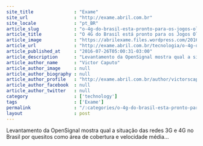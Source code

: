 ```yaml
---
site_title               : "Exame"
site_url                 : "http://exame.abril.com.br"
site_locale              : "pt_BR"
article_slug             : "o-4g-do-brasil-esta-pronto-para-os-jogos-olimpicos"
article_title            : "O 4G do Brasil está pronto para os Jogos Olímpicos?"
article_image            : "https://abrilexame.files.wordpress.com/2016/09/size_960_16_9_danielernst-thinkstock.jpg?quality=70&strip=all&w=960"
article_url              : "http://exame.abril.com.br/tecnologia/o-4g-do-brasil-esta-pronto-para-os-jogos-olimpicos/"
article_published_at     : "2016-07-26T05:00:31-03:00"
article_description      : "Levantamento da OpenSignal mostra qual a situação das redes 3G e 4G no Brasil por quesitos como área de cobertura e velocidade média..."
article_author_name      : "Victor Caputo"
article_author_image     : null
article_author_biography : null
article_author_profile   : "http://exame.abril.com.br/author/victorscaputo/"
article_author_facebook  : null
article_author_twitter   : null
category                 : ['technology']
tags                     : ['Exame']
permalink                : "/:categories/o-4g-do-brasil-esta-pronto-para-os-jogos-olimpicos/"
layout                   : post
---
```


Levantamento da OpenSignal mostra qual a situação das redes 3G e 4G no Brasil por quesitos como área de cobertura e velocidade média...
